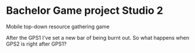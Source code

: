 # Bachelor Game project Studio 2
Mobile top-down resource gathering game

After the GPS1 I've set a new bar of being burnt out. So what happens when GPS2 is right after GPS1?

